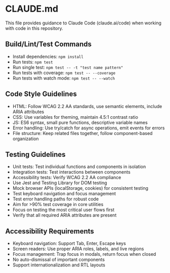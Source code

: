 # CLAUDE.md

This file provides guidance to Claude Code (claude.ai/code) when working with code in this repository.

## Build/Lint/Test Commands

- Install dependencies: `npm install`
- Run tests: `npm test`
- Run single test: `npm test -- -t "test name pattern"`
- Run tests with coverage: `npm test -- --coverage`
- Run tests with watch mode: `npm test -- --watch`

## Code Style Guidelines

- HTML: Follow WCAG 2.2 AA standards, use semantic elements, include ARIA attributes
- CSS: Use variables for theming, maintain 4.5:1 contrast ratio
- JS: ES6 syntax, small pure functions, descriptive variable names
- Error handling: Use try/catch for async operations, emit events for errors
- File structure: Keep related files together, follow component-based organization

## Testing Guidelines

- Unit tests: Test individual functions and components in isolation
- Integration tests: Test interactions between components
- Accessibility tests: Verify WCAG 2.2 AA compliance
- Use Jest and Testing Library for DOM testing
- Mock browser APIs (localStorage, cookies) for consistent testing
- Test keyboard navigation and focus management
- Test error handling paths for robust code
- Aim for >90% test coverage in core utilities
- Focus on testing the most critical user flows first
- Verify that all required ARIA attributes are present

## Accessibility Requirements

- Keyboard navigation: Support Tab, Enter, Escape keys
- Screen readers: Use proper ARIA roles, labels, and live regions
- Focus management: Trap focus in modals, return focus when closed
- No auto-dismissal of important components
- Support internationalization and RTL layouts